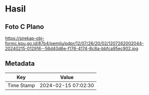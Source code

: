 # Hasil

## Foto C Plano

https://sirekap-obj-formc.kpu.go.id/87b4/pemilu/pdpr/12/07/26/20/02/1207262002044-20240215-012916--56d40d6e-f176-4174-8c8a-bbfca95ec902.jpg


## Metadata

| Key        | Value               |
| ---------- | ------------------- |
| Time Stamp | 2024-02-15 07:02:30 |



